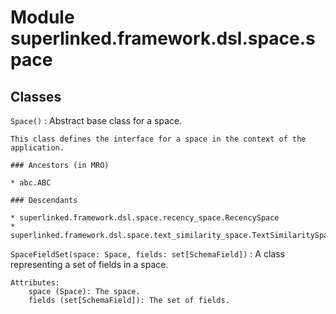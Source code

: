 Module superlinked.framework.dsl.space.space
============================================

Classes
-------

`Space()`
:   Abstract base class for a space.
    
    This class defines the interface for a space in the context of the application.

    ### Ancestors (in MRO)

    * abc.ABC

    ### Descendants

    * superlinked.framework.dsl.space.recency_space.RecencySpace
    * superlinked.framework.dsl.space.text_similarity_space.TextSimilaritySpace

`SpaceFieldSet(space: Space, fields: set[SchemaField])`
:   A class representing a set of fields in a space.
    
    Attributes:
        space (Space): The space.
        fields (set[SchemaField]): The set of fields.